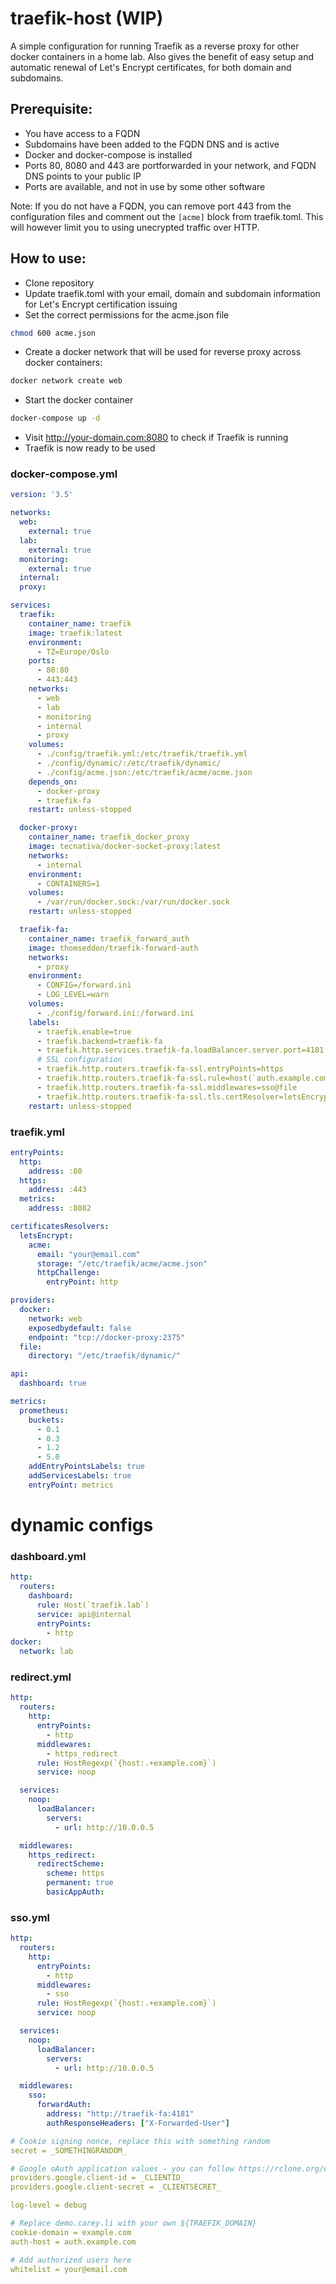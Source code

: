 # traefik-host (WIP)

A simple configuration for running Traefik as a reverse proxy for other docker containers in a home lab.
Also gives the benefit of easy setup and automatic renewal of Let's Encrypt certificates, for both domain and subdomains.

## Prerequisite:
- You have access to a FQDN
- Subdomains have been added to the FQDN DNS and is active
- Docker and docker-compose is installed
- Ports 80, 8080 and 443 are portforwarded in your network, and FQDN DNS points to your public IP
- Ports are available, and not in use by some other software

Note: If you do not have a FQDN, you can remove port 443 from the configuration files and comment out the `[acme]` block from traefik.toml. This will however limit you to using unecrypted traffic over HTTP.

## How to use:
- Clone repository
- Update traefik.toml with your email, domain and subdomain information for Let's Encrypt certification issuing
- Set the correct permissions for the acme.json file
```bash
chmod 600 acme.json
```
- Create a docker network that will be used for reverse proxy across docker containers:
```bash
docker network create web
```
- Start the docker container
```bash
docker-compose up -d
```
- Visit http://your-domain.com:8080 to check if Traefik is running
- Traefik is now ready to be used

### docker-compose.yml

```yaml
version: '3.5'

networks:
  web:
    external: true
  lab:
    external: true
  monitoring:
    external: true
  internal:
  proxy:

services:
  traefik:
    container_name: traefik
    image: traefik:latest
    environment:
      - TZ=Europe/Oslo
    ports:
      - 80:80
      - 443:443
    networks:
      - web
      - lab
      - monitoring
      - internal
      - proxy
    volumes:
      - ./config/traefik.yml:/etc/traefik/traefik.yml
      - ./config/dynamic/:/etc/traefik/dynamic/
      - ./config/acme.json:/etc/traefik/acme/acme.json
    depends_on:
      - docker-proxy
      - traefik-fa
    restart: unless-stopped

  docker-proxy:
    container_name: traefik_docker_proxy
    image: tecnativa/docker-socket-proxy:latest
    networks:
      - internal
    environment:
      - CONTAINERS=1
    volumes:
      - /var/run/docker.sock:/var/run/docker.sock
    restart: unless-stopped

  traefik-fa:
    container_name: traefik_forward_auth
    image: thomseddon/traefik-forward-auth
    networks:
      - proxy
    environment:
      - CONFIG=/forward.ini
      - LOG_LEVEL=warn
    volumes:
      - ./config/forward.ini:/forward.ini
    labels:
      - traefik.enable=true
      - traefik.backend=traefik-fa
      - traefik.http.services.traefik-fa.loadBalancer.server.port=4181
      # SSL configuration
      - traefik.http.routers.traefik-fa-ssl.entryPoints=https
      - traefik.http.routers.traefik-fa-ssl.rule=host(`auth.example.com`)
      - traefik.http.routers.traefik-fa-ssl.middlewares=sso@file
      - traefik.http.routers.traefik-fa-ssl.tls.certResolver=letsEncrypt
    restart: unless-stopped
```

### traefik.yml

```yaml
entryPoints:
  http:
    address: :80
  https:
    address: :443
  metrics:
    address: :8082

certificatesResolvers:
  letsEncrypt:
    acme:
      email: "your@email.com"
      storage: "/etc/traefik/acme/acme.json"
      httpChallenge:
        entryPoint: http

providers:
  docker:
    network: web
    exposedbydefault: false
    endpoint: "tcp://docker-proxy:2375"
  file:
    directory: "/etc/traefik/dynamic/"

api:
  dashboard: true

metrics:
  prometheus:
    buckets:
      - 0.1
      - 0.3
      - 1.2
      - 5.0
    addEntryPointsLabels: true
    addServicesLabels: true
    entryPoint: metrics
```

# dynamic configs

### dashboard.yml

```yaml
http:
  routers:
    dashboard:
      rule: Host(`traefik.lab`)
      service: api@internal
      entryPoints:
        - http
docker:
  network: lab
```


### redirect.yml

```yaml
http:
  routers:
    http:
      entryPoints:
        - http
      middlewares:
        - https_redirect
      rule: HostRegexp(`{host:.+example.com}`)
      service: noop

  services:
    noop:
      loadBalancer:
        servers:
          - url: http://10.0.0.5

  middlewares:
    https_redirect:
      redirectScheme:
        scheme: https
        permanent: true
        basicAppAuth:
```

### sso.yml

```yaml
http:
  routers:
    http:
      entryPoints:
        - http
      middlewares:
        - sso
      rule: HostRegexp(`{host:.+example.com}`)
      service: noop

  services:
    noop:
      loadBalancer:
        servers:
          - url: http://10.0.0.5

  middlewares:
    sso:
      forwardAuth:
        address: "http://traefik-fa:4181"
        authResponseHeaders: ["X-Forwarded-User"]
```

```yaml
# Cookie signing nonce, replace this with something random
secret = _SOMETHINGRANDOM_

# Google oAuth application values - you can follow https://rclone.org/drive/#making-your-own-client-id to make your own
providers.google.client-id = _CLIENTID_
providers.google.client-secret = _CLIENTSECRET_

log-level = debug

# Replace demo.carey.li with your own ${TRAEFIK_DOMAIN}
cookie-domain = example.com
auth-host = auth.example.com

# Add authorized users here
whitelist = your@email.com
```

